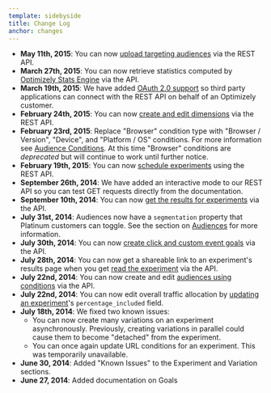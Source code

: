 ```yaml
---
template: sidebyside
title: Change Log
anchor: changes
---
```

* **May 11th, 2015**: You can now [upload targeting audiences](#uploaded-audiences) via the REST API.
* **March 27th, 2015**: You can now retrieve statistics computed by <a target="_blank" href="https://help.optimizely.com/hc/en-us/articles/200039895">Optimizely Stats Engine</a> via the API.
* **March 19th, 2015**: We have added [OAuth 2.0 support](#oauth) so third party applications can connect with the REST API on behalf of an Optimizely customer.
* **February 24th, 2015**: You can now [create and edit dimensions](#dimensions) via the REST API.
* **February 23rd, 2015**: Replace "Browser" condition type with "Browser / Version", "Device", and "Platform / OS" conditions. For more information see [Audience Conditions](/rest/conditions). At this time "Browser" conditions are _deprecated_ but will continue to work until further notice.
* **February 19th, 2015**: You can now [schedule experiments](#schedules) using the REST API.
* **September 26th, 2014**: We have added an interactive mode to our REST API so you can test GET requests directly from the documentation.
* **September 10th, 2014**: You can now [get the results for experiments](#get-results) via the API.
* **July 31st, 2014**: Audiences now have a `segmentation` property that Platinum customers can toggle. See the section on [Audiences](#audiences) for more information.
* **July 30th, 2014**: You can now [create click and custom event goals](#create-goal) via the API.
* **July 28th, 2014**: You can now get a shareable link to an experiment's results page when you get [read the experiment](#read-experiment) via the API.
* **July 22nd, 2014**: You can now create and edit [audiences using conditions](/rest/conditions) via the API.
* **July 22nd, 2014**: You can now edit overall traffic allocation by [updating an experiment](#update-experiment)'s `percentage_included` field.
* **July 18th, 2014**: We fixed two known issues:
  * You can now create many variations on an experiment asynchronously. Previously, creating variations in parallel could cause them to become "detached" from the experiment.
  * You can once again update URL conditions for an experiment. This was temporarily unavailable.
* **June 30, 2014**: Added "Known Issues" to the Experiment and Variation sections.
* **June 27, 2014**: Added documentation on Goals
